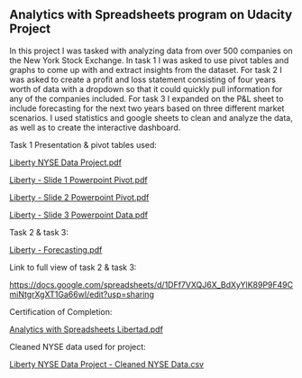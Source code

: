 ## Analytics with Spreadsheets program on Udacity Project


In this project I was tasked with analyzing data from over 500 companies on the New York Stock Exchange. In task 1 I was asked to use pivot tables and graphs to come up with and extract insights from the dataset. For task 2 I was asked to create a profit and loss statement consisting of four years worth of data with a dropdown so that it could quickly pull information for any of the companies included. For task 3 I expanded on the P&L sheet to include forecasting for the next two years based on three different market scenarios. I used statistics and google sheets to clean and analyze the data, as well as to create the interactive dashboard. 


Task 1 Presentation & pivot tables used:

[Liberty NYSE Data Project.pdf](https://github.com/EllePancake/Analytics-with-Spreadsheets-on-Udacity/files/9790834/Liberty.NYSE.Data.Project.pdf)

[Liberty - Slide 1 Powerpoint Pivot.pdf](https://github.com/EllePancake/Analytics-with-Spreadsheets-on-Udacity/files/9790835/Liberty.-.Slide.1.Powerpoint.Pivot.pdf)

[Liberty - Slide 2 Powerpoint Pivot.pdf](https://github.com/EllePancake/Analytics-with-Spreadsheets-on-Udacity/files/9790836/Liberty.-.Slide.2.Powerpoint.Pivot.pdf)

[Liberty - Slide 3 Powerpoint Data.pdf](https://github.com/EllePancake/Analytics-with-Spreadsheets-on-Udacity/files/9790837/Liberty.-.Slide.3.Powerpoint.Data.pdf)

Task 2 & task 3:

[Liberty - Forecasting.pdf](https://github.com/EllePancake/Analytics-with-Spreadsheets-on-Udacity/files/9790838/Liberty.-.Forecasting.pdf)

Link to full view of task 2 & task 3:

https://docs.google.com/spreadsheets/d/1DFf7VXQJ6X_BdXyYlK89P9F49CmiNtgrXgXT1Ga66wI/edit?usp=sharing

Certification of Completion:

[Analytics with Spreadsheets Libertad.pdf](https://github.com/EllePancake/Analytics-with-Spreadsheets-on-Udacity/files/9790847/Analytics.with.Spreadsheets.Libertad.pdf)

Cleaned NYSE data used for project: 

[Liberty NYSE Data Project - Cleaned NYSE Data.csv](https://github.com/EllePancake/Analytics-with-Spreadsheets-on-Udacity/files/9790852/Liberty.NYSE.Data.Project.-.Cleaned.NYSE.Data.csv)
